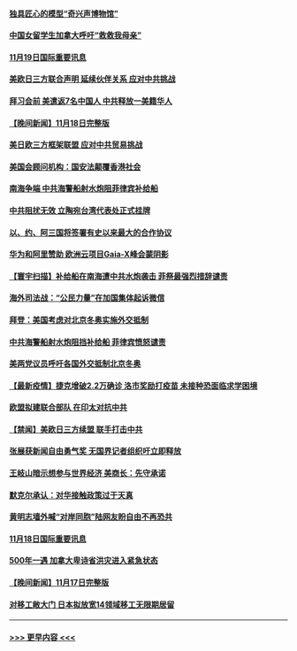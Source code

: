 #### [独具匠心的模型“奇兴声博物馆”](../pages/prog202/a103272602.md?t=11192050) 
#### [中国女留学生加拿大呼吁“救救我母亲”](../pages/prog202/a103272630.md?t=11192050) 
#### [11月19日国际重要讯息](../pages/prog202/a103272582.md?t=11192050) 
#### [美欧日三方联合声明 延续伙伴关系 应对中共挑战](../pages/prog202/a103272449.md?t=11192050) 
#### [拜习会前 美遣返7名中国人 中共释放一美籍华人](../pages/prog202/a103272435.md?t=11192050) 
#### [【晚间新闻】11月18日完整版](../pages/prog202/a103272318.md?t=11192050) 
#### [美日欧三方框架联盟 应对中共贸易挑战](../pages/prog202/a103272154.md?t=11192050) 
#### [美国会顾问机构：国安法颠覆香港社会](../pages/prog202/a103272203.md?t=11192050) 
#### [南海争端 中共海警船射水炮阻菲律宾补给船](../pages/prog202/a103272150.md?t=11192050) 
#### [中共阻扰无效 立陶宛台湾代表处正式挂牌](../pages/prog202/a103272164.md?t=11192050) 
#### [以、约、阿三国将签署有史以来最大的合作协议](../pages/prog202/a103272082.md?t=11192050) 
#### [华为和阿里赞助 欧洲云项目Gaia-X峰会蒙阴影](../pages/prog202/a103272140.md?t=11192050) 
#### [【寰宇扫描】补给船在南海遭中共水炮袭击 菲祭最强烈措辞谴责](../pages/prog202/a103272130.md?t=11192050) 
#### [海外司法战：“公民力量”在加国集体起诉微信](../pages/prog202/a103272097.md?t=11192050) 
#### [拜登：美国考虑对北京冬奥实施外交抵制](../pages/prog202/a103272037.md?t=11192050) 
#### [中共海警船射水炮阻挡补给船 菲律宾愤怒谴责](../pages/prog202/a103271934.md?t=11192050) 
#### [美两党议员呼吁各国外交抵制北京冬奥](../pages/prog202/a103271992.md?t=11192050) 
#### [【最新疫情】捷克增破2.2万确诊 洛市奖励打疫苗 未接种恐面临求学困境](../pages/prog202/a103271938.md?t=11192050) 
#### [欧盟拟建联合部队 在印太对抗中共](../pages/prog202/a103271892.md?t=11192050) 
#### [【禁闻】美欧日三方续盟 联手打击中共](../pages/prog202/a103271928.md?t=11192050) 
#### [张展获新闻自由勇气奖 无国界记者组织吁立即释放](../pages/prog202/a103271915.md?t=11192050) 
#### [王岐山暗示想参与世界经济 美商长：先守承诺](../pages/prog202/a103271912.md?t=11192050) 
#### [默克尔承认：对华接触政策过于天真](../pages/prog202/a103271734.md?t=11192050) 
#### [黄明志墙外喊“对岸同胞”陆网友盼自由不再恐共](../pages/prog202/a103271718.md?t=11192050) 
#### [11月18日国际重要讯息](../pages/prog202/a103271715.md?t=11192050) 
#### [500年一遇 加拿大卑诗省洪灾进入紧急状态](../pages/prog202/a103271601.md?t=11192050) 
#### [【晚间新闻】11月17日完整版](../pages/prog202/a103271485.md?t=11192050) 
#### [对移工敞大门 日本拟放宽14领域移工无限期居留](../pages/prog202/a103271515.md?t=11192050) 

----
#### [ >>> 更早内容 <<< ](../indexes/prog202-earlier.md)
